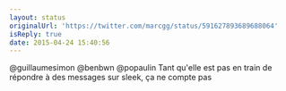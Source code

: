 ```yaml
---
layout: status
originalUrl: 'https://twitter.com/marcgg/status/591627893689688064'
isReply: true
date: 2015-04-24 15:40:56
---
```


@guillaumesimon @benbwn @popaulin Tant qu'elle est pas en train de répondre à des messages sur sleek, ça ne compte pas
